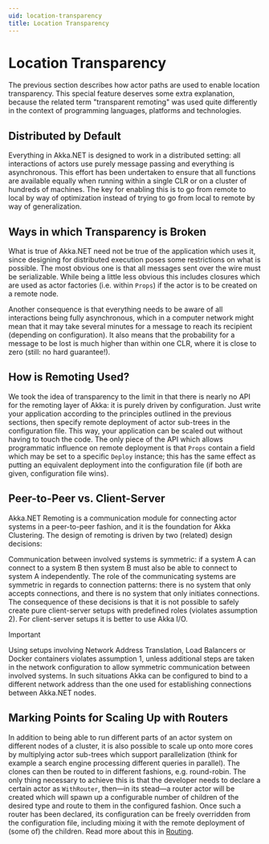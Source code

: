 ```yaml
---
uid: location-transparency
title: Location Transparency
---
```


# Location Transparency

The previous section describes how actor paths are used to enable location transparency. This special feature deserves some extra explanation, because the related term "transparent remoting" was used quite differently in the context of programming languages, platforms and technologies.

## Distributed by Default

Everything in Akka.NET is designed to work in a distributed setting: all interactions of actors use purely message passing and everything is asynchronous. This effort has been undertaken to ensure that all functions are available equally when running within a single CLR or on a cluster of hundreds of machines. The key for enabling this is to go from remote to local by way of optimization instead of trying to go from local to remote by way of generalization.

## Ways in which Transparency is Broken

What is true of Akka.NET need not be true of the application which uses it, since designing for distributed execution poses some restrictions on what is possible. The most obvious one is that all messages sent over the wire must be serializable. While being a little less obvious this includes closures which are used as actor factories (i.e. within `Props`) if the actor is to be created on a remote node.

Another consequence is that everything needs to be aware of all interactions being fully asynchronous, which in a computer network might mean that it may take several minutes for a message to reach its recipient (depending on configuration). It also means that the probability for a message to be lost is much higher than within one CLR, where it is close to zero (still: no hard guarantee!).

## How is Remoting Used?

We took the idea of transparency to the limit in that there is nearly no API for the remoting layer of Akka: it is purely driven by configuration. Just write your application according to the principles outlined in the previous sections, then specify remote deployment of actor sub-trees in the configuration file. This way, your application can be scaled out without having to touch the code. The only piece of the API which allows programmatic influence on remote deployment is that `Props` contain a field which may be set to a specific `Deploy` instance; this has the same effect as putting an equivalent deployment into the configuration file (if both are given, configuration file wins).

## Peer-to-Peer vs. Client-Server

Akka.NET Remoting is a communication module for connecting actor systems in a peer-to-peer fashion, and it is the foundation for Akka Clustering. The design of remoting is driven by two (related) design decisions:

Communication between involved systems is symmetric: if a system A can connect to a system B then system B must also be able to connect to system A independently.
The role of the communicating systems are symmetric in regards to connection patterns: there is no system that only accepts connections, and there is no system that only initiates connections.
The consequence of these decisions is that it is not possible to safely create pure client-server setups with predefined roles (violates assumption 2). For client-server setups it is better to use Akka I/O.

> [!IMPORTANT]
> Using setups involving Network Address Translation, Load Balancers or Docker containers violates assumption 1, unless additional steps are taken in the network configuration to allow symmetric communication between involved systems. In such situations Akka can be configured to bind to a different network address than the one used for establishing connections between Akka.NET nodes.

## Marking Points for Scaling Up with Routers

In addition to being able to run different parts of an actor system on different nodes of a cluster, it is also possible to scale up onto more cores by multiplying actor sub-trees which support parallelization (think for example a search engine processing different queries in parallel). The clones can then be routed to in different fashions, e.g. round-robin. The only thing necessary to achieve this is that the developer needs to declare a certain actor as `WithRouter`, then—in its stead—a router actor will be created which will spawn up a configurable number of children of the desired type and route to them in the configured fashion. Once such a router has been declared, its configuration can be freely overridden from the configuration file, including mixing it with the remote deployment of (some of) the children. Read more about this in [Routing](xref:routers).